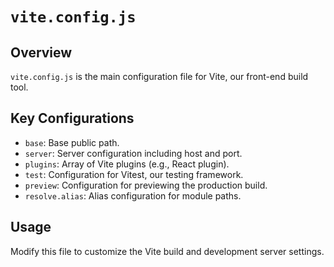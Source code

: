 # `vite.config.js`

## Overview

`vite.config.js` is the main configuration file for Vite, our front-end build tool.

## Key Configurations

- `base`: Base public path.
- `server`: Server configuration including host and port.
- `plugins`: Array of Vite plugins (e.g., React plugin).
- `test`: Configuration for Vitest, our testing framework.
- `preview`: Configuration for previewing the production build.
- `resolve.alias`: Alias configuration for module paths.

## Usage

Modify this file to customize the Vite build and development server settings.
